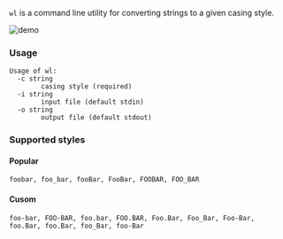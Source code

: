 `wl` is a command line utility for converting strings to a given casing style.

![demo](https://i.ibb.co/MfywFxQ/Screenshot-2021-03-13-20-40-06.png)

### Usage
```
Usage of wl:
  -c string
        casing style (required)
  -i string
        input file (default stdin)
  -o string
        output file (default stdout)
```

### Supported styles

#### Popular
`foobar, foo_bar, fooBar, FooBar, FOOBAR, FOO_BAR`

#### Cusom
`foo-bar, FOO-BAR, foo.bar, FOO.BAR, Foo.Bar, Foo_Bar, Foo-Bar, foo.Bar, foo.Bar, foo_Bar, foo-Bar`
